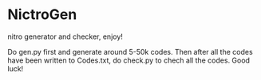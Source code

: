 # NictroGen
nitro generator and checker, enjoy!

Do gen.py first and generate around 5-50k codes. Then after all the codes have been written to Codes.txt, do check.py to chech all the codes. Good luck!
